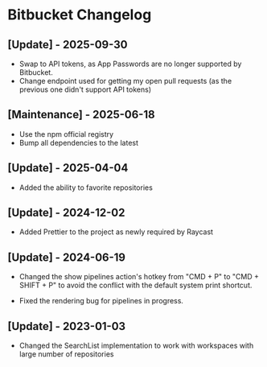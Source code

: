 # Bitbucket Changelog

## [Update] - 2025-09-30

- Swap to API tokens, as App Passwords are no longer supported by Bitbucket.
- Change endpoint used for getting my open pull requests (as the previous one didn't support API tokens)

## [Maintenance] - 2025-06-18

- Use the npm official registry
- Bump all dependencies to the latest

## [Update] - 2025-04-04

- Added the ability to favorite repositories

## [Update] - 2024-12-02

- Added Prettier to the project as newly required by Raycast

## [Update] - 2024-06-19

- Changed the show pipelines action's hotkey from "CMD + P" to "CMD + SHIFT + P" to avoid the conflict with the default system print shortcut.

- Fixed the rendering bug for pipelines in progress.

## [Update] - 2023-01-03

- Changed the SearchList implementation to work with workspaces with large number of repositories
